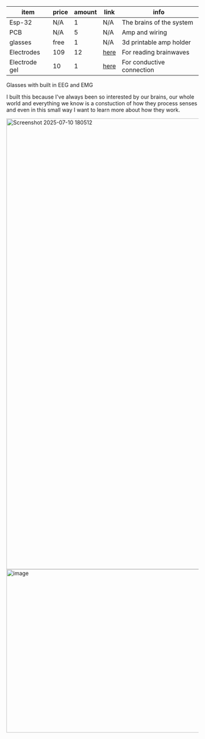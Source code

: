 

| item | price | amount | link | info |
| ------- | --- | --- |--- | --- |
| Esp-32 | N/A | 1 | N/A |The brains of the system|
| PCB| N/A | 5 | N/A |Amp and wiring|
|glasses	| free	| 1| 	N/A |	3d printable amp holder|
|Electrodes	|109 |12	|	[here](https://mfimedical.com/products/technomed-reusable-eeg-cup-electrode?variant=32641781268557) |	For reading brainwaves|
|Electrode gel	| 	10 | 1|	[here](https://www.walmart.com/ip/Spectra-360-Electrode-Gel-250gm-8-5oz-Tube-Each/792282565?wmlspartner=wlpa&selectedSellerId=101189557&selectedOfferId=6CC344D59E7B318697062A237A010418&conditionGroupCode=1&adid=22222222222000000000&wmlspartner=wmtlabs&wl0=e&wl1=o&wl2=c&wl3=10352200394&wl4=pla-1103028060075&wl5=103047&wl6=&wl7=&wl10=Walmart&wl11=Online&wl12=792282565_10001208918&wl14=spectra%20360%20electrode%20gel&veh=sem&gclid=5b0bcb0ccfa51ba3db34a37e5ae30c59&gclsrc=3p.ds&msclkid=5b0bcb0ccfa51ba3db34a37e5ae30c59)	| For conductive connection|

Glasses with built in EEG and EMG

I built this because I've always been so interested by our brains, our whole world and everything we know is a constuction of how they process senses and even in this small way I want to learn more about how they work.


<img width="927" height="1178" alt="Screenshot 2025-07-10 180512" src="https://github.com/user-attachments/assets/fddb8f3f-f1c5-4119-aba0-ea0bc01eed32" />


<img width="1409" height="427" alt="image" src="https://github.com/user-attachments/assets/405cda73-df16-44bf-8927-c968d0947b71" />




